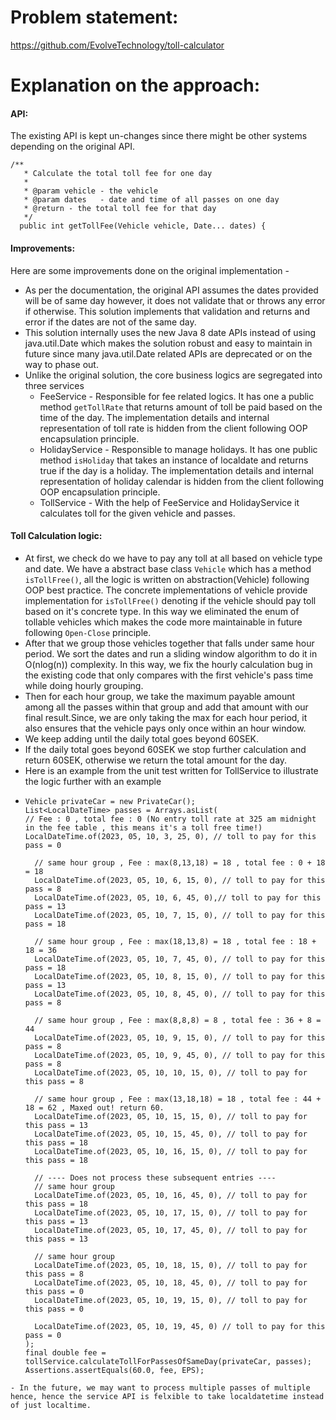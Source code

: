 # Problem statement:
https://github.com/EvolveTechnology/toll-calculator

# Explanation on the approach:
#### API:
The existing API is kept un-changes since there might be other systems depending on the original API. 
```
/**
   * Calculate the total toll fee for one day
   *
   * @param vehicle - the vehicle
   * @param dates   - date and time of all passes on one day
   * @return - the total toll fee for that day
   */
  public int getTollFee(Vehicle vehicle, Date... dates) {
``` 
#### Improvements:
Here are some improvements done on the original implementation - 
- As per the documentation, the original API assumes the dates provided will be of same day however, it does not validate that or throws any error if otherwise. This solution implements that validation and returns and error if the dates are not of the same day.
- This solution internally uses the new Java 8 date APIs instead of using java.util.Date which makes the solution robust and easy to maintain in future since many java.util.Date related APIs are deprecated or on the way to phase out.
- Unlike the original solution, the core business logics are segregated into three services
  - FeeService - Responsible for fee related logics. It has one a public method `getTollRate` that returns amount of toll be paid based on the time of the day. The implementation details and internal representation of toll rate is hidden from the client following OOP encapsulation principle. 
  - HolidayService - Responsible to manage holidays. It has one public method `isHoliday` that takes an instance of localdate and returns true if the day is a holiday. The implementation details and internal representation of holiday calendar is hidden from the client following OOP encapsulation principle.
  - TollService - With the help of FeeService and HolidayService it calculates toll for the given vehicle and passes.
#### Toll Calculation logic:
  - At first, we check do we have to pay any toll at all based on vehicle type and date. We have a abstract base class `Vehicle` which has a method `isTollFree()`, all the logic is written on abstraction(Vehicle) following OOP best practice. The concrete implementations of vehicle provide implementation for  `isTollFree()` denoting if the vehicle should pay toll based on it's concrete type. In this way we eliminated the enum of tollable vehicles which makes the code more maintainable in future following `Open-Close` principle.
  - After that we group those vehicles together that falls under same hour period. We sort the dates and run a sliding window algorithm to do it in O(nlog(n)) complexity. In this way, we fix the hourly calculation bug in the existing code that only compares with the first vehicle's pass time while doing hourly grouping. 
  - Then for each hour group, we take the maximum payable amount among all the passes within that group and add that amount with our final result.Since, we are only taking the max for each hour period, it also ensures that the vehicle pays only once within an hour window. 
  - We keep adding until the daily total goes beyond 60SEK. 
  - If the daily total goes beyond 60SEK we stop further calculation and return 60SEK, otherwise we return the total amount for the day.
  - Here is an example from the unit test written for TollService to illustrate the logic further with an example
  - ```
    Vehicle privateCar = new PrivateCar();
    List<LocalDateTime> passes = Arrays.asList(
    // Fee : 0 , total fee : 0 (No entry toll rate at 325 am midnight in the fee table , this means it's a toll free time!)
    LocalDateTime.of(2023, 05, 10, 3, 25, 0), // toll to pay for this pass = 0
      
      // same hour group , Fee : max(8,13,18) = 18 , total fee : 0 + 18 = 18
      LocalDateTime.of(2023, 05, 10, 6, 15, 0), // toll to pay for this pass = 8
      LocalDateTime.of(2023, 05, 10, 6, 45, 0),// toll to pay for this pass = 13
      LocalDateTime.of(2023, 05, 10, 7, 15, 0), // toll to pay for this pass = 18

      // same hour group , Fee : max(18,13,8) = 18 , total fee : 18 + 18 = 36
      LocalDateTime.of(2023, 05, 10, 7, 45, 0), // toll to pay for this pass = 18
      LocalDateTime.of(2023, 05, 10, 8, 15, 0), // toll to pay for this pass = 13
      LocalDateTime.of(2023, 05, 10, 8, 45, 0), // toll to pay for this pass = 8

      // same hour group , Fee : max(8,8,8) = 8 , total fee : 36 + 8 = 44
      LocalDateTime.of(2023, 05, 10, 9, 15, 0), // toll to pay for this pass = 8
      LocalDateTime.of(2023, 05, 10, 9, 45, 0), // toll to pay for this pass = 8
      LocalDateTime.of(2023, 05, 10, 10, 15, 0), // toll to pay for this pass = 8

      // same hour group , Fee : max(13,18,18) = 18 , total fee : 44 + 18 = 62 , Maxed out! return 60.
      LocalDateTime.of(2023, 05, 10, 15, 15, 0), // toll to pay for this pass = 13
      LocalDateTime.of(2023, 05, 10, 15, 45, 0), // toll to pay for this pass = 18
      LocalDateTime.of(2023, 05, 10, 16, 15, 0), // toll to pay for this pass = 18
          
      // ---- Does not process these subsequent entries ----
      // same hour group
      LocalDateTime.of(2023, 05, 10, 16, 45, 0), // toll to pay for this pass = 18
      LocalDateTime.of(2023, 05, 10, 17, 15, 0), // toll to pay for this pass = 13
      LocalDateTime.of(2023, 05, 10, 17, 45, 0), // toll to pay for this pass = 13

      // same hour group
      LocalDateTime.of(2023, 05, 10, 18, 15, 0), // toll to pay for this pass = 8
      LocalDateTime.of(2023, 05, 10, 18, 45, 0), // toll to pay for this pass = 0
      LocalDateTime.of(2023, 05, 10, 19, 15, 0), // toll to pay for this pass = 0

      LocalDateTime.of(2023, 05, 10, 19, 45, 0) // toll to pay for this pass = 0
    );
    final double fee = tollService.calculateTollForPassesOfSameDay(privateCar, passes);
    Assertions.assertEquals(60.0, fee, EPS);
  ```
- In the future, we may want to process multiple passes of multiple hence, hence the service API is felxible to take localdatetime instead of just localtime.